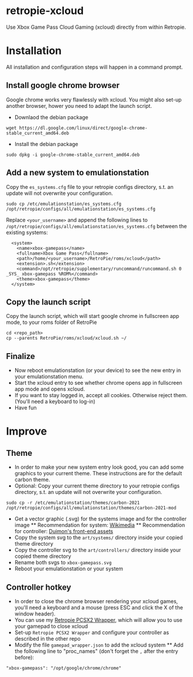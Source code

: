 # retropie-xcloud
Use Xbox Game Pass Cloud Gaming (xcloud) directly from within Retropie.

# Installation
All installation and configuration steps will happen in a command prompt.

## Install google chrome browser
Google chrome works very flawlessly with xcloud. You might also set-up another browser, hower you need to adapt the launch script.
* Downlaod the debian package
```
wget https://dl.google.com/linux/direct/google-chrome-stable_current_amd64.deb
```
* Install the debian package
```
sudo dpkg -i google-chrome-stable_current_amd64.deb
```

## Add a new system to emulationstation
Copy the `es_systems.cfg` file to your retropie configs directory, s.t. an update will not overwrite your configuration.
```
sudo cp /etc/emulationstation/es_systems.cfg /opt/retropie/configs/all/emulationstation/es_systems.cfg
```
Replace `<your_username>` and append the following lines to `/opt/retropie/configs/all/emulationstation/es_systems.cfg` between the existing systems:
```
  <system>
    <name>xbox-gamepass</name>
    <fullname>Xbox Game Pass</fullname>
    <path>/home/<your_username>/RetroPie/roms/xcloud</path>
    <extension>.sh</extension>
    <command>/opt/retropie/supplementary/runcommand/runcommand.sh 0 _SYS_ xbox-gamepass %ROM%</command>
    <theme>xbox-gamepass</theme>
  </system>
```

## Copy the launch script
Copy the launch script, which will start google chrome in fullscreen app mode, to your roms folder of RetroPie
```
cd <repo_path>
cp --parents RetroPie/roms/xcloud/xcloud.sh ~/
```

## Finalize
* Now reboot emulationstation (or your device) to see the new entry in your emulationstation menu.
* Start the xcloud entry to see whether chrome opens app in fullscreen app mode and opens xcloud.
* If you want to stay logged in, accept all cookies. Otherwise reject them. (You'll need a keyboard to log-in)
* Have fun

# Improve

## Theme
* In order to make your new system entry look good, you can add some graphics to your current theme. These instructions are for the default carbon theme.
* Optional: Copy your current theme directory to your retropie configs directory, s.t. an update will not overwrite your configuration.
```
sudo cp -r /etc/emulationstation/themes/carbon-2021 /opt/retropie/configs/all/emulationstation/themes/carbon-2021-mod
```
* Get a vector graphic (.svg) for the systems image and for the controller image
** Recommendation for system: [Wikimedia](https://upload.wikimedia.org/wikipedia/commons/3/31/Xbox_Game_Pass_new_logo_-_colored_version.svg)
** Recommendation for controller: [Duimon's front-end assets](https://github.com/Duimon/Front-End-Assets/blob/main/EmulationStation/Carbon/xbox360/art/controller.svg)
* Copy the system svg to the `art/systems/` directory inside your copied theme directory
* Copy the controller svg to the `art/controllers/` directory inside your copied theme directory
* Rename both svgs to `xbox-gamepass.svg`
* Reboot your emulationstation or your system

## Controller hotkey
* In order to close the chrome browser rendering your xcloud games, you'll need a keyboard and a mouse (press ESC and click the X of the window header).
* You can use my [Retropie PCSX2 Wrapper](https://github.com/blcky05/retropie-pcsx2-wrapper), which will allow you to use your gamepad to close xcloud
* Set-up `Retropie PCSX2 Wrapper` and configure your controller as described in the other repo
* Modify the file `gamepad_wrapper.json` to add the xcloud system
** Add the following line to "proc_names" (don't forget the `,` after the entry before):
```
"xbox-gamepass": "/opt/google/chrome/chrome"
```